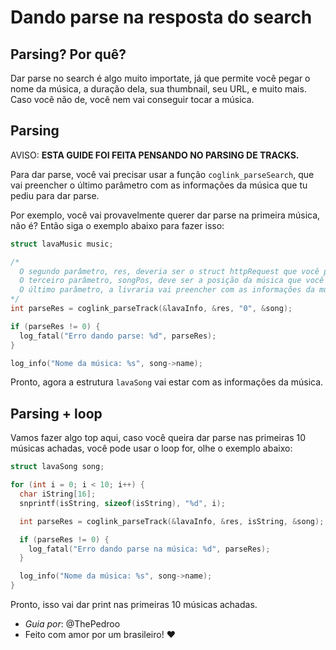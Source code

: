 # Dando parse na resposta do search

## Parsing? Por quê?

Dar parse no search é algo muito importate, já que permite você pegar o nome da música, a duração dela, sua thumbnail, seu URL, e muito mais. Caso você não de, você nem vai conseguir tocar a música.

## Parsing

AVISO: **ESTA GUIDE FOI FEITA PENSANDO NO PARSING DE TRACKS.**

Para dar parse, você vai precisar usar a função `coglink_parseSearch`, que vai preencher o último parâmetro com as informações da música que tu pediu para dar parse.

Por exemplo, você vai provavelmente querer dar parse na primeira música, não é? Então siga o exemplo abaixo para fazer isso:

```c
struct lavaMusic music;

/*
  O segundo parâmetro, res, deveria ser o struct httpRequest que você pegou da função coglink_searchSong.
  O terceiro parâmetro, songPos, deve ser a posição da música que você quer dar parse, se você quiser a primeira, então coloque 0.
  O último parâmetro, a livraria vai preencher com as informações da música solicitada.
*/
int parseRes = coglink_parseTrack(&lavaInfo, &res, "0", &song);

if (parseRes != 0) {
  log_fatal("Erro dando parse: %d", parseRes);
}

log_info("Nome da música: %s", song->name);
```

Pronto, agora a estrutura `lavaSong` vai estar com as informações da música.

## Parsing + loop

Vamos fazer algo top aqui, caso você queira dar parse nas primeiras 10 músicas achadas, você pode usar o loop for, olhe o exemplo abaixo:

```c
struct lavaSong song;

for (int i = 0; i < 10; i++) {
  char iString[16];
  snprintf(isString, sizeof(isString), "%d", i); 

  int parseRes = coglink_parseTrack(&lavaInfo, &res, isString, &song);

  if (parseRes != 0) {
    log_fatal("Erro dando parse na música: %d", parseRes);
  }

  log_info("Nome da música: %s", song->name);
}
```

Pronto, isso vai dar print nas primeiras 10 músicas achadas.

* *Guia por*: @ThePedroo
* Feito com amor por um brasileiro! ❤️
